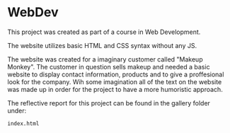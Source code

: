 # WebDev

This project was created as part of a course in Web Development. 

The website utilizes basic HTML and CSS syntax without any JS. 

The website was created for a imaginary customer called "Makeup Monkey". The customer in question sells 
makeup and needed a basic website to display contact information, products and to give a proffesional look for the company. Wih some imagination 
all of the text on the website was made up in order for the project to have a more humoristic approach. 

The reflective report for this project can be found in the gallery folder under:
```html
index.html
``` 

